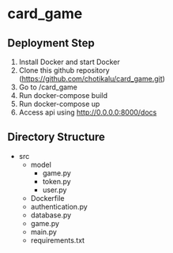 # card_game

## Deployment Step
1. Install Docker and start Docker
2. Clone this github repository (https://github.com/chotikalu/card_game.git)
3. Go to /card_game
4. Run docker-compose build
5. Run docker-compose up
6. Access api using http://0.0.0.0:8000/docs

## Directory Structure
* src
  * model
    * game.py
    * token.py
    * user.py
  * Dockerfile
  * authentication.py
  * database.py
  * game.py
  * main.py
  * requirements.txt

